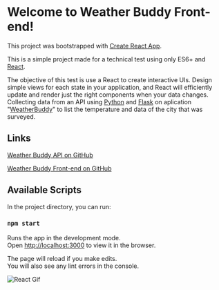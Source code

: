 # Welcome to Weather Buddy Front-end!

This project was bootstrapped with [Create React App](https://github.com/facebook/create-react-app).

This is a simple project made for a technical test using only ES6+ and [React](https://reactjs.org/). 

The objective of this test is use a React to create interactive UIs. Design simple views for each state in your application, and React will efficiently update and render just the right components when your data changes. Collecting data from an API using [Python](https://python.org/) and [Flask](https://flask.palletsprojects.com/) on aplication "[WeatherBuddy](https://github.com/coelhots/WeatherBuddy)" to list the temperature and data of the city that was surveyed.

## Links

[Weather Buddy API on GitHub](https://github.com/coelhots/WeatherBuddy)

[Weather Buddy Front-end on GitHub](https://github.com/coelhots/WeatherBuddyReact)

## Available Scripts

In the project directory, you can run:

### `npm start`

Runs the app in the development mode.\
Open [http://localhost:3000](http://localhost:3000) to view it in the browser.

The page will reload if you make edits.\
You will also see any lint errors in the console.

![React Gif](https://imgur.com/a/0QWWiyf)